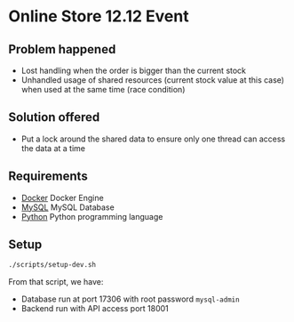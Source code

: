 # Online Store 12.12 Event

## Problem happened

* Lost handling when the order is bigger than the current stock
* Unhandled usage of shared resources (current stock value at this case)
  when used at the same time (race condition)

## Solution offered

* Put a lock around the shared data to ensure only one thread can access
  the data at a time

## Requirements

* [Docker](https://docs.docker.com/get-docker/) Docker Engine
* [MySQL](https://www.mysql.com) MySQL Database
* [Python](https://www.python.org/downloads) Python programming language

## Setup

```bash
./scripts/setup-dev.sh
```

From that script, we have:

* Database run at port 17306 with root password `mysql-admin`
* Backend run with API access port 18001
